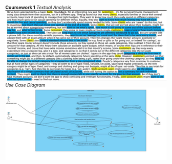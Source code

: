**Coursework 1**
*Textual Analysis*
![123](assets/IMAGE_2023-02-28_17_16_12.jpg)
*Use Case Diagram*
![1234](assets/CW1__UCD_.jpg)
